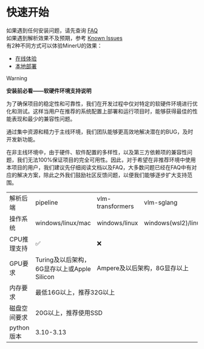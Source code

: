 # 快速开始

如果遇到任何安装问题，请先查询 <a href="#faq">FAQ</a> </br>
如果遇到解析效果不及预期，参考 <a href="#known-issues">Known Issues</a></br>
有2种不同方式可以体验MinerU的效果：

- [在线体验](#在线体验)
- [本地部署](#本地部署)


> [!WARNING]
> **安装前必看——软硬件环境支持说明**
> 
> 为了确保项目的稳定性和可靠性，我们在开发过程中仅对特定的软硬件环境进行优化和测试。这样当用户在推荐的系统配置上部署和运行项目时，能够获得最佳的性能表现和最少的兼容性问题。
>
> 通过集中资源和精力于主线环境，我们团队能够更高效地解决潜在的BUG，及时开发新功能。
>
> 在非主线环境中，由于硬件、软件配置的多样性，以及第三方依赖项的兼容性问题，我们无法100%保证项目的完全可用性。因此，对于希望在非推荐环境中使用本项目的用户，我们建议先仔细阅读文档以及FAQ，大多数问题已经在FAQ中有对应的解决方案，除此之外我们鼓励社区反馈问题，以便我们能够逐步扩大支持范围。

<table>
    <tr>
        <td>解析后端</td>
        <td>pipeline</td>
        <td>vlm-transformers</td>
        <td>vlm-sglang</td>
    </tr>
    <tr>
        <td>操作系统</td>
        <td>windows/linux/mac</td>
        <td>windows/linux</td>
        <td>windows(wsl2)/linux</td>
    </tr>
    <tr>
        <td>CPU推理支持</td>
        <td>✅</td>
        <td colspan="2">❌</td>
    </tr>
    <tr>
        <td>GPU要求</td>
        <td>Turing及以后架构，6G显存以上或Apple Silicon</td>
        <td colspan="2">Ampere及以后架构，8G显存以上</td>
    </tr>
    <tr>
        <td>内存要求</td>
        <td colspan="3">最低16G以上，推荐32G以上</td>
    </tr>
    <tr>
        <td>磁盘空间要求</td>
        <td colspan="3">20G以上，推荐使用SSD</td>
    </tr>
    <tr>
        <td>python版本</td>
        <td colspan="3">3.10-3.13</td>
    </tr>
</table>